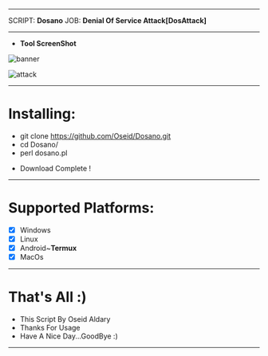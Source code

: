 ***
SCRIPT: **Dosano**
   JOB: **Denial Of Service Attack[DosAttack]**
***

- **Tool ScreenShot**

![banner](https://user-images.githubusercontent.com/29546157/51805521-f39abb00-2276-11e9-8915-d4501f89a699.PNG)

![attack](https://user-images.githubusercontent.com/29546157/51805517-eda4da00-2276-11e9-8ccd-d6f1f680f8d2.PNG)
***

# Installing:
   - git clone https://github.com/Oseid/Dosano.git
   - cd Dosano/
   - perl dosano.pl
   
   * Download Complete !
   
***

# Supported Platforms:
- [x] Windows
- [x] Linux
- [x] Android~**Termux**
- [x] MacOs

***

# That's All :)
   * This Script By Oseid Aldary
   * Thanks For Usage
   * Have A Nice Day...GoodBye :)

***
